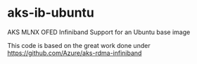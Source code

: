 # aks-ib-ubuntu
AKS MLNX OFED Infiniband Support for an Ubuntu base image

This code is based on the great work done under https://github.com/Azure/aks-rdma-infiniband


